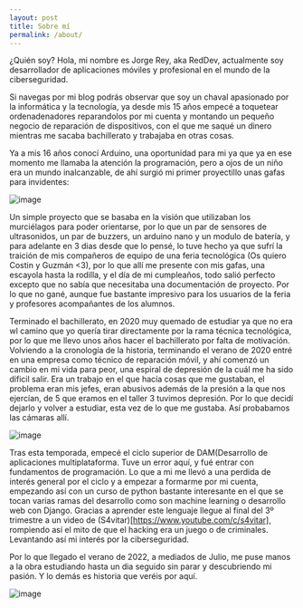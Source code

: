 ```yaml
---
layout: post
title: Sobre mí
permalink: /about/
---
```

¿Quién soy?
Hola, mi nombre es Jorge Rey, aka RedDev, actualmente soy desarrollador de aplicaciones móviles y profesional en el mundo de la ciberseguridad.

Si navegas por mi blog podrás observar que soy un chaval apasionado por la informática y la tecnología, ya desde mis 15 años empecé a toquetear ordenadenadores reparandolos por mi cuenta y montando un pequeño negocio de reparación de dispositivos, con el que me saqué un dinero mientras me sacaba bachillerato y trabajaba en otras cosas.

Ya a mis 16 años conocí Arduino, una oportunidad para mi ya que ya en ese momento me llamaba la atención la programación, pero a ojos de un niño era un mundo inalcanzable, de ahí surgió mi primer proyectillo unas gafas para invidentes:

![image](https://github.com/reycotallo98/reycotallo98.github.io/assets/93315382/e860959c-f9ed-4763-bd21-69121b0aa064)

Un simple proyecto que se basaba en la visión que utilizaban los murciélagos para poder orientarse, por lo que un par de sensores de ultrasonidos, un par de buzzers, un arduino nano y un modulo de batería, y para adelante en 3 dias desde que lo pensé, lo tuve hecho ya que sufrí la traición de mis compañeros de equipo de una feria tecnológica (Os quiero Costin y Guzmán <3), por lo que allí me presente con mis gafas, una escayola hasta la rodilla, y el día de mi cumpleaños, todo salió perfecto excepto que no sabía que necesitaba una documentación de proyecto. Por lo que no gané, aunque fue bastante impresivo para los usuarios de la feria y profesores acompañantes de los alumnos.

Terminado el bachillerato, en 2020 muy quemado de estudiar ya que no era wl camino que yo quería tirar directamente por la rama técnica tecnológica, por lo que me llevo unos años hacer el bachillerato por falta de motivación. Volviendo a la cronología de la historia, terminando el verano de 2020 entré en una empresa como técnico de reparación móvil, y ahí comenzó un cambio en mi vida para peor, una espiral de depresión de la cuál me ha sido dificil salir. Era un trabajo en el que hacía cosas que me gustaban, el problema eran mis jefes, eran abusivos además de la presión a la que nos ejercían, de 5 que eramos en el taller 3 tuvimos depresión. Por lo que decidí dejarlo y volver a estudiar, esta vez de lo que me gustaba. Así probabamos las cámaras allí. 

![image](https://github.com/reycotallo98/reycotallo98.github.io/assets/93315382/acd126c0-fb27-4581-bdeb-41c96b9399f9)

Tras esta temporada, empecé el ciclo superior de DAM(Desarrollo de aplicaciones multiplataforma. Tuve un error aquí, y fué entrar con fundamentos de programación. Lo que a mi me llevó a una perdida de interés general por el ciclo y a empezar a formarme por mi cuenta, empezando así con un curso de python bastante interesante en el que se tocan varias ramas del desarrollo como son machine learning o desarrollo web con Django. Gracias a aprender este lenguaje llegue al final del 3º trimestre a un video de (S4vitar)[https://www.youtube.com/c/s4vitar], rompiendo así el mito de que el hacking era un juego o de criminales. Levantando así mi interés por la ciberseguridad.

Por lo que llegado el verano de 2022, a mediados de Julio, me puse manos a la obra estudiando hasta un dia seguido sin parar y descubriendo mi pasión. Y lo demás es historia que veréis por aquí.

![image](https://github.com/reycotallo98/reycotallo98.github.io/assets/93315382/ccee84ff-baff-44f1-9524-bd37f1b05fc5)
